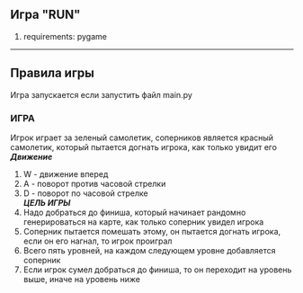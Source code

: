 Игра "RUN" 
---
1) requirements: pygame
---
Правила игры
---
Игра запускается если запустить файл main.py
### ИГРА

Игрок играет за зеленый самолетик, соперников является красный самолетик, который пытается догнать игрока, как только увидит его <br/>
***Движение***
1) W - движение вперед
2) A - поворот против часовой стрелки
3) D - поворот по часовой стрелке <br/>
***ЦЕЛЬ ИГРЫ***
1) Надо добраться до финиша, который начинает рандомно генерироваться на карте, как только соперник увидел игрока
2) Соперник пытается помешать этому, он пытается догнать игрока, если он его нагнал, то игрок проиграл
3) Всего пять уровней, на каждом следующем уровне добавляется соперник
4) Если игрок сумел добраться до финиша, то он переходит на уровень выше, иначе на уровень ниже

